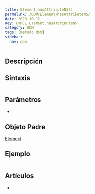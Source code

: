 ```yaml
---
title: Element.hasAttributeNS()
permalink: /DOM/Element/hasAttributeNS/
date: 2023-10-12
key: DOM.E.Element.hasAttributeNS
category: DOM
tags: [metodo dom]
sidebar:
  nav: dom
---
```


## Descripción


## Sintaxis


```javascript

```


## Parámetros

- 

## Objeto Padre


[Element](https://www.w3api.com/DOM/Element/)


## Ejemplo


```javascript

```


## Artículos

- 
